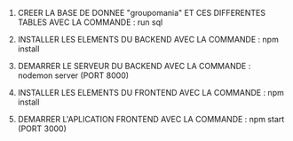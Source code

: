 1. CREER LA BASE DE DONNEE "groupomania" ET CES DIFFERENTES TABLES AVEC LA COMMANDE : run sql

2. INSTALLER LES ELEMENTS DU BACKEND AVEC LA COMMANDE : npm install

3. DEMARRER LE SERVEUR DU BACKEND AVEC LA COMMANDE : nodemon server (PORT 8000)

4. INSTALLER LES ELEMENTS DU FRONTEND AVEC LA COMMANDE : npm install

5. DEMARRER L'APLICATION FRONTEND AVEC LA COMMANDE : npm start (PORT 3000)